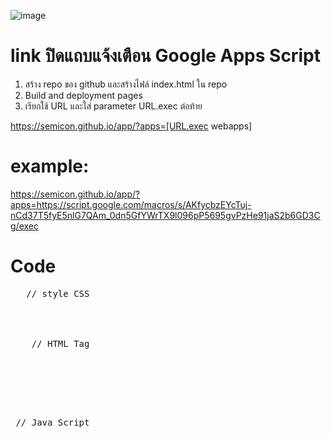 ![image](https://github.com/semicon/app/assets/30399464/bc6fe924-844e-4366-a139-b11d9116492b)

# link ปิดแถบแจ้งเตือน Google Apps Script
1) สร้าง repo ของ github และสร้างไฟล์ index.html ใน repo
2) Build and deployment pages
3) เรียกใช้ URL และใส่  parameter URL.exec ต่อท้าย
   
https://semicon.github.io/app/?apps=[URL.exec webapps]

# example:
https://semicon.github.io/app/?apps=https://script.google.com/macros/s/AKfycbzEYcTuj-nCd37T5fyE5nlG7QAm_0dn5GfYWrTX9l096pP5695gvPzHe91jaS2b6GD3Cg/exec

# Code

<pre>
   // style CSS
  <style>
    .responsive-iframe {
      position: absolute;
      top: 0;
      left: 0;
      bottom: 0;
      right: 0;
      width: 100vw;
      height: 100vh;
      border: none;
    }
  </style>



  <div> 
    // HTML Tag
    <iframe id="myframe" class="responsive-iframe" src="" allowFullScreen></iframe>
  </div>

 

<br><br>
 // Java Script 
  <script>
    const apps = new URL(window.location);
    const formUrl = apps.searchParams.get('apps');
    const url = decodeURIComponent(formUrl)
          document.getElementById('myframe').src = url
  </script>
</pre>
